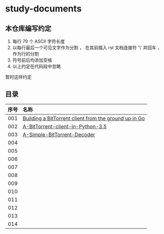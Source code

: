 # study-documents

## 本仓库编写约定

1. 每行 79 个 ASCII 字符长度
2. 以每行最后一个可见文字作为分割 ， 在其前插入 rst 文档连接符 '\\' 并回车 ， 作为行的分割
3. 符号前后均添加空格
4. 以上约定在代码段中忽略

暂时这样约定

## 目录

|   序号    |   名称   |
| :-----:  |   :----  |
| 001  | [Building a BitTorrent client from the ground up in Go](Go-Doc/BitTorrent-in-Go/Go-BitTorrent.rst) |
| 002  | [A-BitTorrent-client-in-Python-3.5](Python-Doc/BitTorrent-client-in-Python3.5/A-BitTorrent-client-in-Python-3.5.rst) |
| 003  | [A-Simple-BitTorrent-Decoder](Python-Doc/Simple-BitTorrent-Decoder/A-Simple-BitTorrent-Decoder.rst)  |
| 004  | []()  |
| 005  | []()  |
| 006  | []()  |
| 007  | []()  |
| 008  | []()  |
| 009  | []()  |
| 010  | []()  |
| 011  | []()  |
| 012  | []()  |
| 013  | []()  |
| 014  | []()  |

